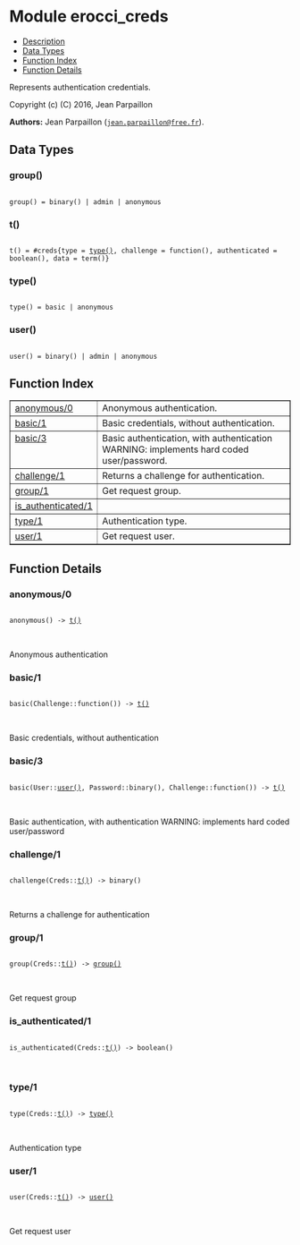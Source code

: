

# Module erocci_creds #
* [Description](#description)
* [Data Types](#types)
* [Function Index](#index)
* [Function Details](#functions)

Represents authentication credentials.

Copyright (c) (C) 2016, Jean Parpaillon

__Authors:__ Jean Parpaillon ([`jean.parpaillon@free.fr`](mailto:jean.parpaillon@free.fr)).

<a name="types"></a>

## Data Types ##




### <a name="type-group">group()</a> ###


<pre><code>
group() = binary() | admin | anonymous
</code></pre>




### <a name="type-t">t()</a> ###


<pre><code>
t() = #creds{type = <a href="#type-type">type()</a>, challenge = function(), authenticated = boolean(), data = term()}
</code></pre>




### <a name="type-type">type()</a> ###


<pre><code>
type() = basic | anonymous
</code></pre>




### <a name="type-user">user()</a> ###


<pre><code>
user() = binary() | admin | anonymous
</code></pre>

<a name="index"></a>

## Function Index ##


<table width="100%" border="1" cellspacing="0" cellpadding="2" summary="function index"><tr><td valign="top"><a href="#anonymous-0">anonymous/0</a></td><td>Anonymous authentication.</td></tr><tr><td valign="top"><a href="#basic-1">basic/1</a></td><td>Basic credentials, without authentication.</td></tr><tr><td valign="top"><a href="#basic-3">basic/3</a></td><td>Basic authentication, with authentication
WARNING: implements hard coded user/password.</td></tr><tr><td valign="top"><a href="#challenge-1">challenge/1</a></td><td>Returns a challenge for authentication.</td></tr><tr><td valign="top"><a href="#group-1">group/1</a></td><td>Get request group.</td></tr><tr><td valign="top"><a href="#is_authenticated-1">is_authenticated/1</a></td><td></td></tr><tr><td valign="top"><a href="#type-1">type/1</a></td><td>Authentication type.</td></tr><tr><td valign="top"><a href="#user-1">user/1</a></td><td>Get request user.</td></tr></table>


<a name="functions"></a>

## Function Details ##

<a name="anonymous-0"></a>

### anonymous/0 ###

<pre><code>
anonymous() -&gt; <a href="#type-t">t()</a>
</code></pre>
<br />

Anonymous authentication

<a name="basic-1"></a>

### basic/1 ###

<pre><code>
basic(Challenge::function()) -&gt; <a href="#type-t">t()</a>
</code></pre>
<br />

Basic credentials, without authentication

<a name="basic-3"></a>

### basic/3 ###

<pre><code>
basic(User::<a href="#type-user">user()</a>, Password::binary(), Challenge::function()) -&gt; <a href="#type-t">t()</a>
</code></pre>
<br />

Basic authentication, with authentication
WARNING: implements hard coded user/password

<a name="challenge-1"></a>

### challenge/1 ###

<pre><code>
challenge(Creds::<a href="#type-t">t()</a>) -&gt; binary()
</code></pre>
<br />

Returns a challenge for authentication

<a name="group-1"></a>

### group/1 ###

<pre><code>
group(Creds::<a href="#type-t">t()</a>) -&gt; <a href="#type-group">group()</a>
</code></pre>
<br />

Get request group

<a name="is_authenticated-1"></a>

### is_authenticated/1 ###

<pre><code>
is_authenticated(Creds::<a href="#type-t">t()</a>) -&gt; boolean()
</code></pre>
<br />

<a name="type-1"></a>

### type/1 ###

<pre><code>
type(Creds::<a href="#type-t">t()</a>) -&gt; <a href="#type-type">type()</a>
</code></pre>
<br />

Authentication type

<a name="user-1"></a>

### user/1 ###

<pre><code>
user(Creds::<a href="#type-t">t()</a>) -&gt; <a href="#type-user">user()</a>
</code></pre>
<br />

Get request user

